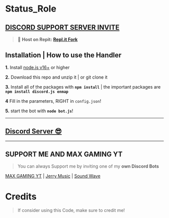 # Status_Role

## [**DISCORD SUPPORT SERVER INVITE**](https://dsc.gg/milanio.dev)
> 💪 **Host on Repit:** [**Repl.it Fork**](https://replit.com/@MaxGamingOfficalYT/Status-Role-Bot?v=1)

## Installation | How to use the Handler

 **1.** Install [node.js v16+](https://nodejs.org/) or higher

 **2.** Download this repo and unzip it    |    or git clone it

 **3.** Install all of the packages with **`npm install`**     |  the important packages are   **`npm install discord.js enmap`**

 **4** Fill in the parameters, RIGHT in `config.json`!

 **5.** start the bot with **`node bot.js`**!
  
***

## [Discord Server 😎](https://dsc.gg/maxgaming.yt)

***

## SUPPORT ME AND MAX GAMING YT

> You can always Support me by inviting one of my **own Discord Bots**

[MAX GAMING YT](https://dsc.gg/maxgaming.yt) | [Jerry Music](https://dsc.gg/jerry.milanio) | [Sound Wave](https://dsc.gg/sound.milanio)

# Credits

> If consider using this Code, make sure to credit me!
